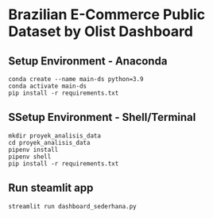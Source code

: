 # Brazilian E-Commerce Public Dataset by Olist Dashboard

## Setup Environment - Anaconda
```
conda create --name main-ds python=3.9
conda activate main-ds
pip install -r requirements.txt
```

## SSetup Environment - Shell/Terminal
```
mkdir proyek_analisis_data
cd proyek_analisis_data
pipenv install
pipenv shell
pip install -r requirements.txt
```

## Run steamlit app
```
streamlit run dashboard_sederhana.py
```
